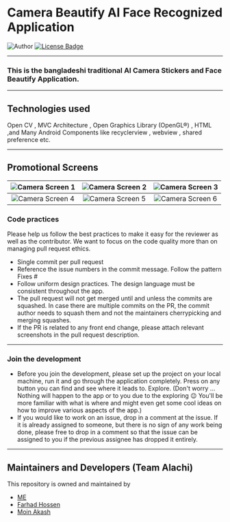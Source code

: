 # **Camera Beautify AI Face Recognized Application** 

![Author](https://img.shields.io/badge/author-AIFahim-orange)
[![License Badge](https://img.shields.io/badge/license-GPL%203.0-blue)](https://github.com/AIFahim/Camera_Beautify_AI_Face_Recognized_APP/blob/master/LICENSE)


<hr>

### This is the bangladeshi traditional AI Camera Stickers and Face Beautify Application.
<hr>

## Technologies used 

Open CV , MVC Architecture , Open Graphics Library (OpenGL®) , HTML ,and Many Android Components like recyclerview , webview , shared preference etc.

<hr>

## Promotional Screens
 
![Camera Screen 1](https://user-images.githubusercontent.com/33654834/80011048-1c971380-84ed-11ea-85e8-a993a512db99.jpg)  |  ![Camera Screen 2](https://user-images.githubusercontent.com/33654834/80011060-202a9a80-84ed-11ea-9d33-ea984ee1678a.jpg) | ![Camera Screen 3](https://user-images.githubusercontent.com/33654834/80011070-23258b00-84ed-11ea-811a-c384c4d5fa2e.jpg) 
:-------------------------:|:-------------------------:|:-------------------------:
![Camera Screen 4](https://user-images.githubusercontent.com/33654834/80011088-291b6c00-84ed-11ea-8dcf-d34338114c98.jpg) | ![Camera Screen 5](https://user-images.githubusercontent.com/33654834/80011094-2a4c9900-84ed-11ea-91a1-7bfc87dd8f91.jpg) | ![Camera Screen 6](https://user-images.githubusercontent.com/33654834/80011030-1739c900-84ed-11ea-8ff7-8be3958118bd.jpg)





### Code practices
Please help us follow the best practices to make it easy for the reviewer as well as the contributor. We want to focus on the code quality more than on managing pull request ethics.

 * Single commit per pull request
 * Reference the issue numbers in the commit message. Follow the pattern Fixes #<issue number> <commit message>
 * Follow uniform design practices. The design language must be consistent throughout the app.
 * The pull request will not get merged until and unless the commits are squashed. In case there are multiple commits on the PR, the commit author needs to squash them and not the maintainers cherrypicking and merging squashes.
 * If the PR is related to any front end change, please attach relevant screenshots in the pull request description.
<hr>
 
### Join the development

* Before you join the development, please set up the project on your local machine, run it and go through the application completely. Press on any button you can find and see where it leads to. Explore. (Don't worry ... Nothing will happen to the app or to you due to the exploring :wink: You'll be more familiar with what is where and might even get some cool ideas on how to improve various aspects of the app.)
* If you would like to work on an issue, drop in a comment at the issue. If it is already assigned to someone, but there is no sign of any work being done, please free to drop in a comment so that the issue can be assigned to you if the previous assignee has dropped it entirely.

<hr>

## Maintainers and Developers (Team Alachi)
This repository is owned and maintained by 
 * [ME](https://github.com/AIFahim)
 * [Farhad Hossen](https://github.com/farhadhossen)
 * [Moin Akash](https://github.com/moinakash)
  
